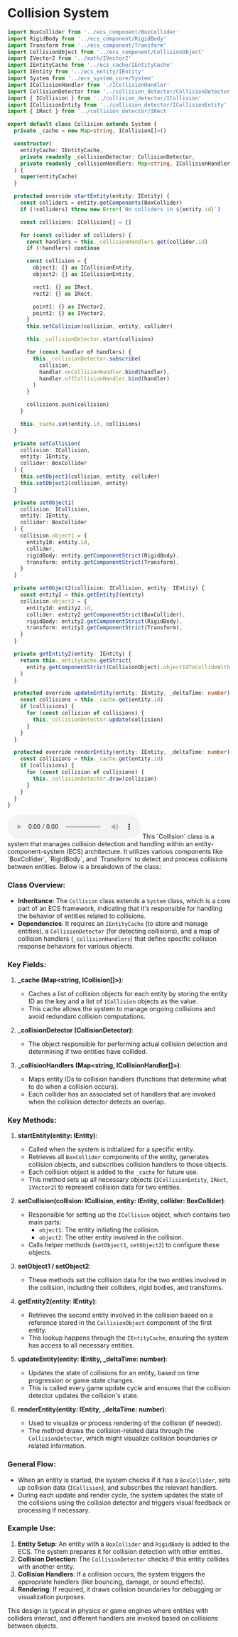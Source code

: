 # Collision System

```typescript
import BoxCollider from '../ecs_component/BoxCollider'
import RigidBody from '../ecs_component/RigidBody'
import Transform from '../ecs_component/Transform'
import CollisionObject from '../ecs_component/CollisionObject'
import IVector2 from '../math/IVector2'
import IEntityCache from '../ecs_cache/IEntityCache'
import IEntity from '../ecs_entity/IEntity'
import System from '../ecs_system_core/System'
import ICollisionHandler from './ICollisionHandler'
import CollisionDetector from '../collision_detector/CollisionDetector'
import { ICollision } from '../collision_detector/ICollision'
import ICollisionEntity from '../collision_detector/ICollisionEntity'
import { IRect } from '../collision_detector/IRect'

export default class Collision extends System {
  private _cache = new Map<string, ICollision[]>()

  constructor(
    entityCache: IEntityCache,
    private readonly _collisionDetector: CollisionDetector,
    private readonly _collisionHandlers: Map<string, ICollisionHandler[]>
  ) {
    super(entityCache)
  }

  protected override startEntity(entity: IEntity) {
    const colliders = entity.getComponents(BoxCollider)
    if (!colliders) throw new Error(`No colliders in ${entity.id}`)

    const collisions: ICollision[] = []

    for (const collider of colliders) {
      const handlers = this._collisionHandlers.get(collider.id)
      if (!handlers) continue

      const collision = {
        object1: {} as ICollisionEntity,
        object2: {} as ICollisionEntity,

        rect1: {} as IRect,
        rect2: {} as IRect,

        point1: {} as IVector2,
        point2: {} as IVector2,
      }
      this.setCollision(collision, entity, collider)

      this._collisionDetector.start(collision)

      for (const handler of handlers) {
        this._collisionDetector.subscribe(
          collision,
          handler.onCollisionHandler.bind(handler),
          handler.offCollisionHandler.bind(handler)
        )
      }

      collisions.push(collision)
    }

    this._cache.set(entity.id, collisions)
  }

  private setCollision(
    collision: ICollision,
    entity: IEntity,
    collider: BoxCollider
  ) {
    this.setObject1(collision, entity, collider)
    this.setObject2(collision, entity)
  }

  private setObject1(
    collision: ICollision,
    entity: IEntity,
    collider: BoxCollider
  ) {
    collision.object1 = {
      entityId: entity.id,
      collider,
      rigidBody: entity.getComponentStrict(RigidBody),
      transform: entity.getComponentStrict(Transform),
    }
  }

  private setObject2(collision: ICollision, entity: IEntity) {
    const entity2 = this.getEntity2(entity)
    collision.object2 = {
      entityId: entity2.id,
      collider: entity2.getComponentStrict(BoxCollider),
      rigidBody: entity2.getComponentStrict(RigidBody),
      transform: entity2.getComponentStrict(Transform),
    }
  }

  private getEntity2(entity: IEntity) {
    return this._entityCache.getStrict(
      entity.getComponentStrict(CollisionObject).objectIdToCollideWith
    )
  }

  protected override updateEntity(entity: IEntity, _deltaTime: number): void {
    const collisions = this._cache.get(entity.id)
    if (collisions) {
      for (const collision of collisions) {
        this._collisionDetector.update(collision)
      }
    }
  }

  protected override renderEntity(entity: IEntity, _deltaTime: number): void {
    const collisions = this._cache.get(entity.id)
    if (collisions) {
      for (const collision of collisions) {
        this._collisionDetector.draw(collision)
      }
    }
  }
}
```

<audio controls>
  <source src="./audio_en/Collision_System.mp3" type="audio/mpeg">
  Your browser does not support the audio element.
</audio>
This `Collision` class is a system that manages collision detection and handling within an entity-component-system (ECS) architecture. It utilizes various components like `BoxCollider`, `RigidBody`, and `Transform` to detect and process collisions between entities. Below is a breakdown of the class:

### Class Overview:

- **Inheritance**: The `Collision` class extends a `System` class, which is a core part of an ECS framework, indicating that it's responsible for handling the behavior of entities related to collisions.
- **Dependencies**: It requires an `IEntityCache` (to store and manage entities), a `CollisionDetector` (for detecting collisions), and a map of collision handlers (`_collisionHandlers`) that define specific collision response behaviors for various objects.

### Key Fields:

1. **\_cache (Map<string, ICollision[]>)**:

   - Caches a list of collision objects for each entity by storing the entity ID as the key and a list of `ICollision` objects as the value.
   - This cache allows the system to manage ongoing collisions and avoid redundant collision computations.

2. **\_collisionDetector (CollisionDetector)**:
   - The object responsible for performing actual collision detection and determining if two entities have collided.
3. **\_collisionHandlers (Map<string, ICollisionHandler[]>)**:
   - Maps entity IDs to collision handlers (functions that determine what to do when a collision occurs).
   - Each collider has an associated set of handlers that are invoked when the collision detector detects an overlap.

### Key Methods:

1. **startEntity(entity: IEntity)**:

   - Called when the system is initialized for a specific entity.
   - Retrieves all `BoxCollider` components of the entity, generates collision objects, and subscribes collision handlers to those objects.
   - Each collision object is added to the `_cache` for future use.
   - This method sets up all necessary objects (`ICollisionEntity`, `IRect`, `IVector2`) to represent collision data for two entities.

2. **setCollision(collision: ICollision, entity: IEntity, collider: BoxCollider)**:

   - Responsible for setting up the `ICollision` object, which contains two main parts:
     - `object1`: The entity initiating the collision.
     - `object2`: The other entity involved in the collision.
   - Calls helper methods (`setObject1`, `setObject2`) to configure these objects.

3. **setObject1 / setObject2**:

   - These methods set the collision data for the two entities involved in the collision, including their colliders, rigid bodies, and transforms.

4. **getEntity2(entity: IEntity)**:

   - Retrieves the second entity involved in the collision based on a reference stored in the `CollisionObject` component of the first entity.
   - This lookup happens through the `IEntityCache`, ensuring the system has access to all necessary entities.

5. **updateEntity(entity: IEntity, \_deltaTime: number)**:

   - Updates the state of collisions for an entity, based on time progression or game state changes.
   - This is called every game update cycle and ensures that the collision detector updates the collision's state.

6. **renderEntity(entity: IEntity, \_deltaTime: number)**:
   - Used to visualize or process rendering of the collision (if needed).
   - The method draws the collision-related data through the `CollisionDetector`, which might visualize collision boundaries or related information.

### General Flow:

- When an entity is started, the system checks if it has a `BoxCollider`, sets up collision data (`ICollision`), and subscribes the relevant handlers.
- During each update and render cycle, the system updates the state of the collisions using the collision detector and triggers visual feedback or processing if necessary.

### Example Use:

1. **Entity Setup**: An entity with a `BoxCollider` and `RigidBody` is added to the ECS. The system prepares it for collision detection with other entities.
2. **Collision Detection**: The `CollisionDetector` checks if this entity collides with another entity.
3. **Collision Handlers**: If a collision occurs, the system triggers the appropriate handlers (like bouncing, damage, or sound effects).
4. **Rendering**: If required, it draws collision boundaries for debugging or visualization purposes.

This design is typical in physics or game engines where entities with colliders interact, and different handlers are invoked based on collisions between objects.
